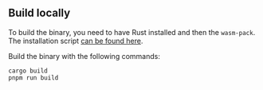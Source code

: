 ## Build locally

To build the binary, you need to have Rust installed and then the `wasm-pack`.   
The installation script [can be found here](https://rustwasm.github.io/wasm-pack/).

Build the binary with the following commands:
```
cargo build
pnpm run build
```
